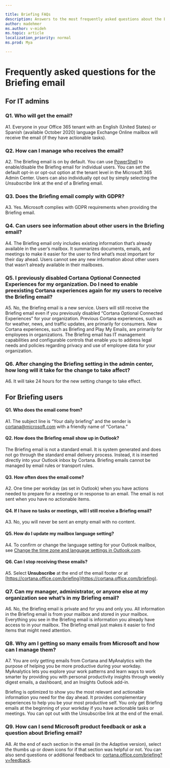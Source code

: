 ```yaml
---

title: Briefing FAQs
description: Answers to the most frequently asked questions about the Briefing email
author: madehmer
ms.author: v-mideh
ms.topic: article
localization_priority: normal 
ms.prod: Mya

---
```

# Frequently asked questions for the Briefing email

## For IT admins

### Q1. Who will get the email?

A1. Everyone in your Office 365 tenant with an English (United States) or Spanish (available October 2020) language Exchange Online mailbox will receive the email (if they have actionable tasks).

### Q2. How can I manage who receives the email?  

A2. The Briefing email is on by default. You can use [PowerShell](be-admin.md) to enable/disable the Briefing email for individual users. You can set the default opt-in or opt-out option at the tenant level in the Microsoft 365 Admin Center. Users can also individually opt out by simply selecting the *Unsubscribe* link at the end of a Briefing email.

### Q3. Does the Briefing email comply with GDPR?

A3. Yes. Microsoft complies with GDPR requirements when providing the Briefing email.

### Q4. Can users see information about other users in the Briefing email?

A4. The Briefing email only includes existing information that’s already available in the user’s mailbox. It summarizes documents, emails, and meetings to make it easier for the user to find what’s most important for their day ahead. Users cannot see any new information about other users that wasn’t already available in their mailboxes.  

### Q5. I previously disabled Cortana Optional Connected Experiences for my organization. Do I need to enable preexisting Cortana experiences again for my users to receive the Briefing email?  

A5. No, the Briefing email is a new service. Users will still receive the Briefing email even if you previously disabled “Cortana Optional Connected Experiences” for your organization. Previous Cortana experiences, such as for weather, news, and traffic updates, are primarily for consumers. New Cortana experiences, such as Briefing and Play My Emails, are primarily for employees in organizations. The Briefing email has IT management capabilities and configurable controls that enable you to address legal needs and policies regarding privacy and use of employee data for your organization.

### Q6. After changing the Briefing setting in the admin center, how long will it take for the change to take affect?

A6. It will take 24 hours for the new setting change to take effect.

## For Briefing users

#### Q1. Who does the email come from?  

A1. The subject line is “Your daily briefing” and the sender is cortana@microsoft.com with a friendly name of “Cortana.”

#### Q2. How does the Briefing email show up in Outlook?

The Briefing email is not a standard email. It is system generated and does not go through the standard email delivery process. Instead, it is inserted directly into your Outlook inbox by Cortana. Briefing emails cannot be managed by email rules or transport rules.

#### Q3. How often does the email come?  

A2. One time per workday (as set in Outlook) when you have actions needed to prepare for a meeting or in response to an email. The email is not sent when you have no actionable items.

#### Q4. If I have no tasks or meetings, will I still receive a Briefing email?  

A3. No, you will never be sent an empty email with no content.

#### Q5. How do I update my mailbox language setting?  

A4. To confirm or change the language setting for your Outlook mailbox, see [Change the time zone and language settings in Outlook.com](https://support.microsoft.com/office/change-the-time-zone-and-language-settings-in-outlook-com-8a34d50d-81b4-40c2-b304-b3d043566389).

#### Q6. Can I stop receiving these emails?  

A5. Select **Unsubscribe** at the end of the email footer or at [https://cortana.office.com/briefing](https://cortana.office.com/briefing).

### Q7. Can my manager, administrator, or anyone else at my organization see what’s in my Briefing email?

A6. No, the Briefing email is private and for you and only you. All information in the Briefing email is from your mailbox and stored in your mailbox. Everything you see in the Briefing email is information you already have access to in your mailbox. The Briefing email just makes it easier to find items that might need attention.

### Q8. Why am I getting so many emails from Microsoft and how can I manage them?  

A7. You are only getting emails from Cortana and MyAnalytics with the purpose of helping you be more productive during your workday. MyAnalytics lets you explore your work patterns and learn ways to work smarter by providing you with personal productivity insights through weekly digest emails, a dashboard, and an Insights Outlook add-in.  

Briefing is optimized to show you the most relevant and actionable information you need for the day ahead. It provides complementary experiences to help you be your most productive self. You only get Briefing emails at the beginning of your workday if you have actionable tasks or meetings. You can opt out with the Unsubscribe link at the end of the email.

### Q9. How can I send Microsoft product feedback or ask a question about Briefing email?

A8. At the end of each section in the email (in the Adaptive version), select the thumbs up or down icons for if that section was helpful or not. You can also send questions or additional feedback to: [cortana.office.com/briefing?v=feedback](https://cortana.office.com/briefing?v=feedback).
